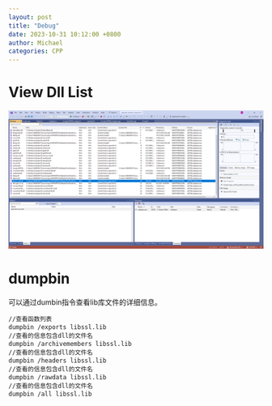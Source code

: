 ```yaml
---
layout: post
title: "Debug"
date: 2023-10-31 10:12:00 +0800
author: Michael
categories: CPP
---
```


# View Dll List

![日志文件夹](/assets/cpp/DebugModulesDllList.png)  

# dumpbin
可以通过dumbin指令查看lib库文件的详细信息。

    //查看函数列表
    dumpbin /exports libssl.lib
    //查看的信息包含dll的文件名
    dumpbin /archivemembers libssl.lib
    //查看的信息包含dll的文件名
    dumpbin /headers libssl.lib
    //查看的信息包含dll的文件名
    dumpbin /rawdata libssl.lib
    //查看的信息包含dll的文件名
    dumpbin /all libssl.lib